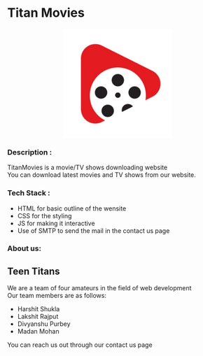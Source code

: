 # Titan Movies
<p align='center'>
<img align='center' alt='welcome' height='250px' width='250px' src="Devjam/Images/logo.jpg" >
</p>

### Description :

TitanMovies is a movie/TV shows downloading website<br>
You can download latest movies and TV shows from our website.

### Tech Stack :

<ul>
  <li>HTML for basic outline of the wensite</li>
  <li>CSS for the styling</li>
  <li>JS for making it interactive</li>
  <li>Use of SMTP to send the mail in the contact us page</li>
</ul>

### About us:

Teen Titans
-----------
We are a team of four amateurs in the field of web development<br>
Our team members are as follows:
<ul>
  <li>Harshit Shukla</li>
  <li>Lakshit Rajput</li>
  <li>Divyanshu Purbey</li>
  <li>Madan Mohan</li>
</ul>
You can reach us out through our contact us page
